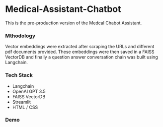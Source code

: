 # Medical-Assistant-Chatbot


This is the pre-production version of the Medcal Chabot Assistant.

### Mthodology
Vector embeddings were extracted after scraping the URLs and different pdf documents provided. These embeddings were then saved in a FAISS VectorDB and finally a question answer conversation chain was built using Langchain.

### Tech Stack
* Langchain
* OpenAI GPT 3.5
* FAISS VectorDB
* Streamlit
* HTML / CSS

### Demo
